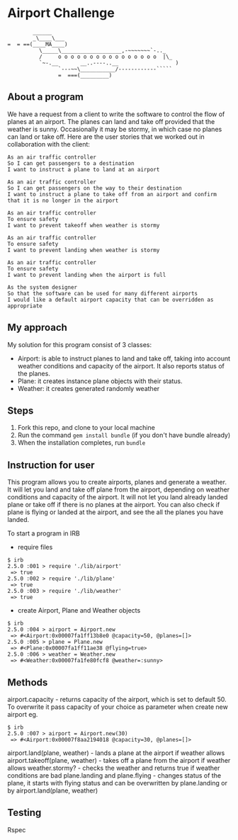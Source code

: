 Airport Challenge
=================

```
        ______
        _\____\___
=  = ==(____MA____)
          \_____\___________________,-~~~~~~~`-.._
          /     o o o o o o o o o o o o o o o o  |\_
          `~-.__       __..----..__                  )
                `---~~\___________/------------`````
                =  ===(_________)

```

About a program
-----

We have a request from a client to write the software to control the flow of planes at an airport. The planes can land and take off provided that the weather is sunny. Occasionally it may be stormy, in which case no planes can land or take off.  Here are the user stories that we worked out in collaboration with the client:

```
As an air traffic controller
So I can get passengers to a destination
I want to instruct a plane to land at an airport

As an air traffic controller
So I can get passengers on the way to their destination
I want to instruct a plane to take off from an airport and confirm that it is no longer in the airport

As an air traffic controller
To ensure safety
I want to prevent takeoff when weather is stormy

As an air traffic controller
To ensure safety
I want to prevent landing when weather is stormy

As an air traffic controller
To ensure safety
I want to prevent landing when the airport is full

As the system designer
So that the software can be used for many different airports
I would like a default airport capacity that can be overridden as appropriate
```

My approach
---------

My solution for this program consist of 3 classes:
* Airport: is able to instruct planes to land and take off, taking into account weather conditions and capacity of the airport. It also reports status of the planes.
* Plane: it creates instance plane objects with their status.
* Weather: it creates generated randomly weather

Steps
-------

1. Fork this repo, and clone to your local machine
2. Run the command `gem install bundle` (if you don't have bundle already)
3. When the installation completes, run `bundle`

Instruction for user
---------------------
This program allows you to create airports, planes and generate a weather.
It will let you land and take off plane from the airport, depending on weather conditions and capacity of the airport. It will not let you land already landed plane or take off if there is no planes at the airport.
You can also check if plane is flying or landed at the airport, and see the all the planes you have landed.

To start a program in IRB

* require files
```
$ irb
2.5.0 :001 > require './lib/airport'
 => true
2.5.0 :002 > require './lib/plane'
 => true
2.5.0 :003 > require './lib/weather'
 => true
```
* create Airport, Plane and Weather objects
```
$ irb
2.5.0 :004 > airport = Airport.new
 => #<Airport:0x00007fa1ff13b8e0 @capacity=50, @planes=[]>
2.5.0 :005 > plane = Plane.new
 => #<Plane:0x00007fa1ff11ae38 @flying=true>
2.5.0 :006 > weather = Weather.new
 => #<Weather:0x00007fa1fe80fcf8 @weather=:sunny>
```

Methods
---------
airport.capacity - returns capacity of the airport, which is set to default 50.
To overwrite it pass capacity of your choice as parameter when create new airport
eg.
```
$ irb
2.5.0 :007 > airport = Airport.new(30)
 => #<Airport:0x00007f8aa2194018 @capacity=30, @planes=[]>
 ```
airport.land(plane, weather) - lands a plane at the airport if weather allows
airport.takeoff(plane, weather) - takes off a plane from the airport if weather allows
weather.stormy? - checks the weather and returns true if weather conditions are bad
plane.landing and plane.flying - changes status of the plane, it starts with flying status and can be overwritten by plane.landing or by airport.land(plane, weather)

Testing
--------
  Rspec
